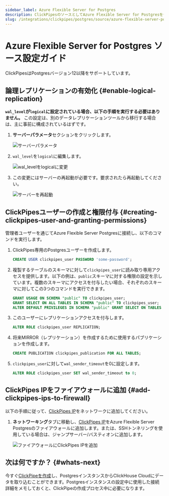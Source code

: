 ```yaml
---
sidebar_label: Azure Flexible Server for Postgres
description: ClickPipesのソースとしてAzure Flexible Server for Postgresをセットアップする
slug: /integrations/clickpipes/postgres/source/azure-flexible-server-postgres
---
```


# Azure Flexible Server for Postgres ソース設定ガイド

ClickPipesはPostgresバージョン12以降をサポートしています。

## 論理レプリケーションの有効化 {#enable-logical-replication}

**`wal_level`が`logical`に設定されている場合、以下の手順を実行する必要はありません。** この設定は、別のデータレプリケーションツールから移行する場合は、主に事前に構成されているはずです。

1. **サーバーパラメータ**セクションをクリックします。

   ![サーバーパラメータ](images/setup/azure-flexible-server-postgres/server_parameters.png)

2. `wal_level`を`logical`に編集します。

   ![wal_levelをlogicalに変更](images/setup/azure-flexible-server-postgres/wal_level.png)

3. この変更にはサーバーの再起動が必要です。要求されたら再起動してください。

   ![サーバーを再起動](images/setup/azure-flexible-server-postgres/restart.png)

## ClickPipesユーザーの作成と権限付与 {#creating-clickpipes-user-and-granting-permissions}

管理者ユーザーを通じてAzure Flexible Server Postgresに接続し、以下のコマンドを実行します。

1. ClickPipes専用のPostgresユーザーを作成します。

   ```sql
   CREATE USER clickpipes_user PASSWORD 'some-password';
   ```

2. 複製するテーブルのスキーマに対して`clickpipes_user`に読み取り専用アクセスを提供します。以下の例は、`public`スキーマに対する権限の設定を示しています。複数のスキーマにアクセスを付与したい場合、それぞれのスキーマに対してこの3つのコマンドを実行できます。

   ```sql
   GRANT USAGE ON SCHEMA "public" TO clickpipes_user;
   GRANT SELECT ON ALL TABLES IN SCHEMA "public" TO clickpipes_user;
   ALTER DEFAULT PRIVILEGES IN SCHEMA "public" GRANT SELECT ON TABLES TO clickpipes_user;
   ```

3. このユーザーにレプリケーションアクセスを付与します。

   ```sql
   ALTER ROLE clickpipes_user REPLICATION;
   ```

4. 将来MIRROR（レプリケーション）を作成するために使用するパブリケーションを作成します。

   ```sql
   CREATE PUBLICATION clickpipes_publication FOR ALL TABLES;
   ```

5. `clickpipes_user`に対して`wal_sender_timeout`を0に設定します。

   ```sql
   ALTER ROLE clickpipes_user SET wal_sender_timeout to 0;
   ```

## ClickPipes IPをファイアウォールに追加 {#add-clickpipes-ips-to-firewall}

以下の手順に従って、[ClickPipes IP](../../index.md#list-of-static-ips)をネットワークに追加してください。

1. **ネットワーキング**タブに移動し、[ClickPipes IP](../../index.md#list-of-static-ips)をAzure Flexible Server Postgresのファイアウォールに追加します。または、SSHトンネリングを使用している場合は、ジャンプサーバー/バスティオンに追加します。

   ![ファイアウォールにClickPipes IPを追加](images/setup/azure-flexible-server-postgres/firewall.png)

## 次は何ですか？ {#whats-next}

今すぐ[ClickPipeを作成](../index.md)し、PostgresインスタンスからClickHouse Cloudにデータを取り込むことができます。Postgresインスタンスの設定中に使用した接続詳細をメモしておくと、ClickPipeの作成プロセス中に必要になります。
